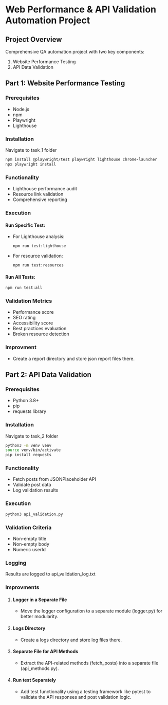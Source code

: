 # Web Performance & API Validation Automation Project

## Project Overview
Comprehensive QA automation project with two key components:
1. Website Performance Testing
2. API Data Validation

## Part 1: Website Performance Testing

### Prerequisites
- Node.js
- npm
- Playwright
- Lighthouse

### Installation
Navigate to task_1 folder
```bash
npm install @playwright/test playwright lighthouse chrome-launcher
npx playwright install
```

### Functionality
- Lighthouse performance audit
- Resource link validation
- Comprehensive reporting

### Execution
#### Run Specific Test:
  - For Lighthouse analysis:
    ```bash
    npm run test:lighthouse
    ```
  - For resource validation:
    ```bash
    npm run test:resources
    ```
#### Run All Tests:
  ```bash
  npm run test:all
  ```

### Validation Metrics
- Performance score
- SEO rating
- Accessibility score
- Best practices evaluation
- Broken resource detection

### Improvment
- Create a report directory and store json report files there.

## Part 2: API Data Validation

### Prerequisites
- Python 3.8+
- pip
- requests library

### Installation
Navigate to task_2 folder
```bash
python3 -m venv venv
source venv/bin/activate
pip install requests
```

### Functionality
- Fetch posts from JSONPlaceholder API
- Validate post data
- Log validation results

### Execution
```bash
python3 api_validation.py
```

### Validation Criteria
- Non-empty title
- Non-empty body
- Numeric userId

### Logging 
Results are logged to api_validation_log.txt

### Improvments
1. #### Logger in a Separate File
   - Move the logger configuration to a separate module (logger.py) for better modularity.
2. #### Logs Directory
   - Create a logs directory and store log files there.
3. #### Separate File for API Methods
   - Extract the API-related methods (fetch_posts) into a separate file (api_methods.py).
4. #### Run test Separately
   - Add test functionality using a testing framework like pytest to validate the API responses and post validation logic.

